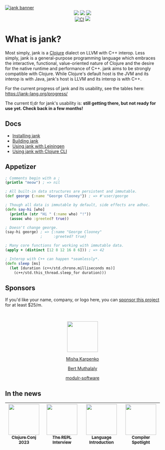 <a href="https://jank-lang.org">
  <img src="https://media.githubusercontent.com/media/jank-lang/jank/main/.github/img/banner.png" alt="jank banner" />
</a>

<div align="center">
  <a href="https://clojurians.slack.com/archives/C03SRH97FDK" target="_blank"><img src="https://img.shields.io/badge/slack-%23jank-e01563.svg?style=flat&logo=slack&logoColor=fd893f&colorA=363636&colorB=363636" /></a>
  <a href="https://github.com/sponsors/jeaye" target="_blank"><img src="https://img.shields.io/github/sponsors/jeaye?style=flat&logo=github&logoColor=fd893f&colorA=363636&colorB=363636" /></a>
  <a href="https://twitter.com/jeayewilkerson" target="_blank"><img src="https://img.shields.io/twitter/follow/jeayewilkerson?style=flat&logo=x&logoColor=fd893f&colorA=363636&colorB=363636" /></a>
  <br/>
  <a href="https://github.com/jank-lang/jank/actions" target="_blank"><img src="https://img.shields.io/github/actions/workflow/status/jank-lang/jank/build.yml?branch=main&style=flat&logo=github&logoColor=fd893f&colorA=363636&colorB=363636" alt="CI" /></a>
  <a href="https://codecov.io/gh/jank-lang/jank" target="_blank"><img src="https://img.shields.io/codecov/c/github/jank-lang/jank?style=flat&logo=codecov&logoColor=fd893f&colorA=363636&colorB=363636" /></a>
</div>

# What is jank?

Most simply, jank is a [Clojure](https://clojure.org/) dialect on LLVM with C++ interop.
Less simply, jank is a general-purpose programming language which embraces the interactive,
functional, value-oriented nature of Clojure and the desire for the native
runtime and performance of C++. jank aims to be strongly compatible with
Clojure. While Clojure's default host is the JVM and its interop is with Java,
jank's host is LLVM and its interop is with C++.

For the current progress of jank and its usability, see the tables here: https://jank-lang.org/progress/

The current tl;dr for jank's usability is: **still getting there, but not ready for
use yet. Check back in a few months!**

## Docs
* [Installing jank](./compiler+runtime/doc/install.md)
* [Building jank](./compiler+runtime/doc/build.md)
* [Using jank with Leiningen](./lein-jank/README.md)
* [Using jank with Clojure CLI](./clojure-cli/README.md)

## Appetizer
```clojure
; Comments begin with a ;
(println "meow") ; => nil

; All built-in data structures are persistent and immutable.
(def george {:name "George Clooney"}) ; => #'user/george

; Though all data is immutable by default, side effects are adhoc.
(defn say-hi [who]
  (println (str "Hi " (:name who) "!"))
  (assoc who :greeted? true))

; Doesn't change george.
(say-hi george) ; => {:name "George Clooney"
                ;     :greeted? true}

; Many core functions for working with immutable data.
(apply + (distinct [12 8 12 16 8 6])) ; => 42

; Interop with C++ can happen *seamlessly*.
(defn sleep [ms]
  (let [duration (c++/std.chrono.milliseconds ms)]
    (c++/std.this_thread.sleep_for duration)))
```

## Sponsors
If you'd like your name, company, or logo here, you can
[sponsor this project](https://github.com/sponsors/jeaye) for at least $25/m.

<br/>

<p align="center">
  <a href="https://www.clojuriststogether.org/">
    <img src="https://www.clojuriststogether.org/header-logo.svg" height="100px">
  </a>
</p>

<!-- mkarp -->
<p align="center">
  <a href="https://pitch.com/">
    Misha Karpenko
  </a>
</p>

<!-- stijlist -->
<p align="center">
  <a href="http://www.somethingdoneright.net/about">
    Bert Muthalaly
  </a>
</p>

<!-- modulr-software -->
<p align="center">
  <a href="https://github.com/modulr-software">
    modulr-software
  </a>
</p>

## In the news
<div align="center">

| [<img src="https://i0.wp.com/2023.clojure-conj.org/wp-content/uploads/2019/06/clojure.png?resize=150%2C150&ssl=1" height="100px"><br /><sub><b>Clojure Conj 2023</b></sub>](https://www.youtube.com/watch?v=Yw4IAY4Nx_o)<br />        | [<img src="https://user-images.githubusercontent.com/1057635/193151333-449385c2-9ddb-468e-b715-f149d173e310.svg" height="100px"><br /><sub><b>The REPL Interview</b></sub>](https://www.therepl.net/episodes/44/)<br /> |  [<img src="https://github.com/jank-lang/jank/assets/1057635/72ff097c-578c-46f8-a727-aae6dcf2a82f" width="100px"><br /><sub><b>Language Introduction</b></sub>](https://youtu.be/ncYlHfK25i0)<br />          | [<img src="https://github.com/jank-lang/jank/assets/1057635/9788a7c8-93da-47ea-8d1d-8a258a747942" width="100px"><br /><sub><b>Compiler Spotlight</b></sub>](https://compilerspotlight.substack.com/p/language-showcase-jank)<br /> |
| :-----------------------------------------------------------------------------------------------------------------------------------------------------------------: | :-----------------------------------------------------------------------------------------------------------------------------------------------------------------------: | :-: | :-: |

</div>
